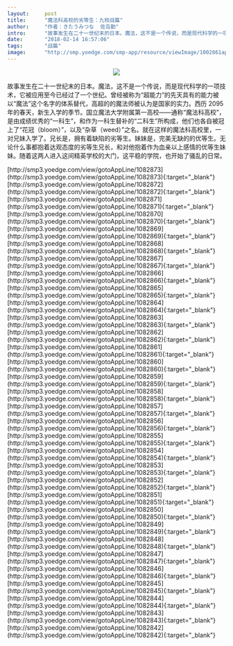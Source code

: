 ```yaml
---
layout:     post
title:      "魔法科高校的劣等生：九校战篇"
author:     "作者：きたうみつな  佐岛勤"
intro:      "故事发生在二十一世纪末的日本。魔法，这不是一个传说，而是现代科学的一项技术，它被应用至今已经过了一个世纪。曾经被称为“超能力”的先天具有的能力被以“魔法”这个名字的体系替代，高超的的魔法师被认为是国家的实力。西历 2095 年的春天，新生入学的季节。国立魔法大学附属第一高校——通称“魔法科高校”，是由成绩优秀的“一科生”，和作为一科生替补的“二科生”所构成，他们也各自被冠上了“花冠（bloom）”，以及“杂草（weed）”之名。就在这样的魔法科高校里，一对兄妹入学了。兄长是，拥有着缺陷的劣等生。妹妹是，完美无缺的的优等生。无论什么事都抱着达观态度的劣等生兄长，和对他抱着作为血亲以上感情的优等生妹妹。随着这两人进入这间精英学校的大门，这平稳的学院，也开始了骚乱的日常。"
date:       "2018-02-14 16:57:06"
tags:       "战篇"
image:      "http://smp.yoedge.com/smp-app/resource/viewImage/1002861appline.png"
---
```

<div style="text-align: center">
<p><img src="http://smp.yoedge.com/smp-app/resource/viewImage/1002861appline.png"/></p>
</div>
<p class="post-meta">
<span>故事发生在二十一世纪末的日本。魔法，这不是一个传说，而是现代科学的一项技术，它被应用至今已经过了一个世纪。曾经被称为“超能力”的先天具有的能力被以“魔法”这个名字的体系替代，高超的的魔法师被认为是国家的实力。西历 2095 年的春天，新生入学的季节。国立魔法大学附属第一高校——通称“魔法科高校”，是由成绩优秀的“一科生”，和作为一科生替补的“二科生”所构成，他们也各自被冠上了“花冠（bloom）”，以及“杂草（weed）”之名。就在这样的魔法科高校里，一对兄妹入学了。兄长是，拥有着缺陷的劣等生。妹妹是，完美无缺的的优等生。无论什么事都抱着达观态度的劣等生兄长，和对他抱着作为血亲以上感情的优等生妹妹。随着这两人进入这间精英学校的大门，这平稳的学院，也开始了骚乱的日常。</span>
</p>
[http://smp3.yoedge.com/view/gotoAppLine/1082873](http://smp3.yoedge.com/view/gotoAppLine/1082873){:target="_blank"}
[http://smp3.yoedge.com/view/gotoAppLine/1082872](http://smp3.yoedge.com/view/gotoAppLine/1082872){:target="_blank"}
[http://smp3.yoedge.com/view/gotoAppLine/1082871](http://smp3.yoedge.com/view/gotoAppLine/1082871){:target="_blank"}
[http://smp3.yoedge.com/view/gotoAppLine/1082870](http://smp3.yoedge.com/view/gotoAppLine/1082870){:target="_blank"}
[http://smp3.yoedge.com/view/gotoAppLine/1082869](http://smp3.yoedge.com/view/gotoAppLine/1082869){:target="_blank"}
[http://smp3.yoedge.com/view/gotoAppLine/1082868](http://smp3.yoedge.com/view/gotoAppLine/1082868){:target="_blank"}
[http://smp3.yoedge.com/view/gotoAppLine/1082867](http://smp3.yoedge.com/view/gotoAppLine/1082867){:target="_blank"}
[http://smp3.yoedge.com/view/gotoAppLine/1082866](http://smp3.yoedge.com/view/gotoAppLine/1082866){:target="_blank"}
[http://smp3.yoedge.com/view/gotoAppLine/1082865](http://smp3.yoedge.com/view/gotoAppLine/1082865){:target="_blank"}
[http://smp3.yoedge.com/view/gotoAppLine/1082864](http://smp3.yoedge.com/view/gotoAppLine/1082864){:target="_blank"}
[http://smp3.yoedge.com/view/gotoAppLine/1082863](http://smp3.yoedge.com/view/gotoAppLine/1082863){:target="_blank"}
[http://smp3.yoedge.com/view/gotoAppLine/1082862](http://smp3.yoedge.com/view/gotoAppLine/1082862){:target="_blank"}
[http://smp3.yoedge.com/view/gotoAppLine/1082861](http://smp3.yoedge.com/view/gotoAppLine/1082861){:target="_blank"}
[http://smp3.yoedge.com/view/gotoAppLine/1082860](http://smp3.yoedge.com/view/gotoAppLine/1082860){:target="_blank"}
[http://smp3.yoedge.com/view/gotoAppLine/1082859](http://smp3.yoedge.com/view/gotoAppLine/1082859){:target="_blank"}
[http://smp3.yoedge.com/view/gotoAppLine/1082858](http://smp3.yoedge.com/view/gotoAppLine/1082858){:target="_blank"}
[http://smp3.yoedge.com/view/gotoAppLine/1082857](http://smp3.yoedge.com/view/gotoAppLine/1082857){:target="_blank"}
[http://smp3.yoedge.com/view/gotoAppLine/1082856](http://smp3.yoedge.com/view/gotoAppLine/1082856){:target="_blank"}
[http://smp3.yoedge.com/view/gotoAppLine/1082855](http://smp3.yoedge.com/view/gotoAppLine/1082855){:target="_blank"}
[http://smp3.yoedge.com/view/gotoAppLine/1082854](http://smp3.yoedge.com/view/gotoAppLine/1082854){:target="_blank"}
[http://smp3.yoedge.com/view/gotoAppLine/1082853](http://smp3.yoedge.com/view/gotoAppLine/1082853){:target="_blank"}
[http://smp3.yoedge.com/view/gotoAppLine/1082852](http://smp3.yoedge.com/view/gotoAppLine/1082852){:target="_blank"}
[http://smp3.yoedge.com/view/gotoAppLine/1082851](http://smp3.yoedge.com/view/gotoAppLine/1082851){:target="_blank"}
[http://smp3.yoedge.com/view/gotoAppLine/1082850](http://smp3.yoedge.com/view/gotoAppLine/1082850){:target="_blank"}
[http://smp3.yoedge.com/view/gotoAppLine/1082849](http://smp3.yoedge.com/view/gotoAppLine/1082849){:target="_blank"}
[http://smp3.yoedge.com/view/gotoAppLine/1082848](http://smp3.yoedge.com/view/gotoAppLine/1082848){:target="_blank"}
[http://smp3.yoedge.com/view/gotoAppLine/1082847](http://smp3.yoedge.com/view/gotoAppLine/1082847){:target="_blank"}
[http://smp3.yoedge.com/view/gotoAppLine/1082846](http://smp3.yoedge.com/view/gotoAppLine/1082846){:target="_blank"}
[http://smp3.yoedge.com/view/gotoAppLine/1082845](http://smp3.yoedge.com/view/gotoAppLine/1082845){:target="_blank"}
[http://smp3.yoedge.com/view/gotoAppLine/1082844](http://smp3.yoedge.com/view/gotoAppLine/1082844){:target="_blank"}
[http://smp3.yoedge.com/view/gotoAppLine/1082843](http://smp3.yoedge.com/view/gotoAppLine/1082843){:target="_blank"}
[http://smp3.yoedge.com/view/gotoAppLine/1082842](http://smp3.yoedge.com/view/gotoAppLine/1082842){:target="_blank"}


